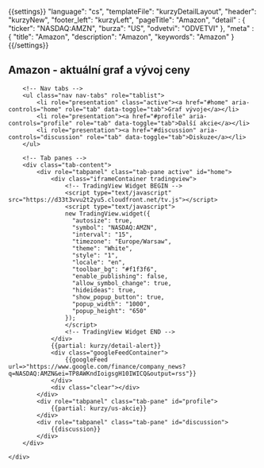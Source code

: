 {{settings}}
"language": "cs",
"templateFile": "kurzyDetailLayout",
"header": "kurzyNew",
"footer_left": "kurzyLeft",
"pageTitle": "Amazon",
"detail" : {
    "ticker": "NASDAQ:AMZN",
    "burza": "US",
    "odvetvi": "ODVETVI"
},
"meta" : {
    "title": "Amazon",
    "description": "Amazon",
    "keywords": "Amazon"
}
{{/settings}}

<h2>Amazon - aktuální graf a vývoj ceny</h2>

<!-- TradingView Widget BEGIN -->
<div id="tv-medium-widget-eb679"></div>
<script type="text/javascript" src="https://s3.tradingview.com/tv.js"></script>
<script type="text/javascript">
new TradingView.MediumWidget({
  "container_id": "tv-medium-widget-eb679",
  "symbols": [
    [
      "Apple",
      "AAPL "
    ],
    [
      "Google",
      "GOOGL"
    ],
    [
      "Yahoo!",
      "YHOO"
    ]
  ],
  "gridLineColor": "#e9e9ea",
  "fontColor": "#83888D",
  "underLineColor": "#dbeffb",
  "trendLineColor": "#4bafe9",
  "width": 1000,
  "height": 350,
  "locale": "en"
});
</script>
<!-- TradingView Widget END -->




        
<div id="mainBox">
    <div>

        <!-- Nav tabs -->
        <ul class="nav nav-tabs" role="tablist">
            <li role="presentation" class="active"><a href="#home" aria-controls="home" role="tab" data-toggle="tab">Graf vývoje</a></li>
            <li role="presentation"><a href="#profile" aria-controls="profile" role="tab" data-toggle="tab">Další akcie</a></li>            
            <li role="presentation"><a href="#discussion" aria-controls="discussion" role="tab" data-toggle="tab">Diskuze</a></li>            
        </ul>

        <!-- Tab panes -->
        <div class="tab-content">
            <div role="tabpanel" class="tab-pane active" id="home">
                <div class="iframeContainer tradingview">                                
                    <!-- TradingView Widget BEGIN -->
                    <script type="text/javascript" src="https://d33t3vvu2t2yu5.cloudfront.net/tv.js"></script>
                    <script type="text/javascript">
                    new TradingView.widget({
                      "autosize": true,
                      "symbol": "NASDAQ:AMZN",
                      "interval": "15",
                      "timezone": "Europe/Warsaw",
                      "theme": "White",
                      "style": "1",
                      "locale": "en",
                      "toolbar_bg": "#f1f3f6",
                      "enable_publishing": false,
                      "allow_symbol_change": true,
                      "hideideas": true,
                      "show_popup_button": true,
                      "popup_width": "1000",
                      "popup_height": "650"
                    });
                    </script>
                    <!-- TradingView Widget END -->                    
                </div>
                {{partial: kurzy/detail-alert}}
                <div class="googleFeedContainer">
                    {{googleFeed url=>"https://www.google.com/finance/company_news?q=NASDAQ:AMZN&ei=TP8AWKndIoigsgH10IWICQ&output=rss"}}                    
                </div>
                <div class="clear"></div>
            </div>
            <div role="tabpanel" class="tab-pane" id="profile">
                {{partial: kurzy/us-akcie}}
            </div>
            <div role="tabpanel" class="tab-pane" id="discussion">
                {{discussion}}
            </div>
        </div>

    </div>
</div>